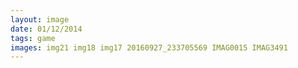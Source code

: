 ```yaml
---
layout: image
date: 01/12/2014
tags: game
images: img21 img18 img17 20160927_233705569 IMAG0015 IMAG3491
---
```


